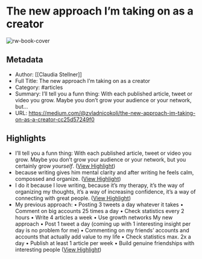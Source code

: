 # The new approach I’m taking on as a creator

![rw-book-cover](https://readwise-assets.s3.amazonaws.com/media/uploaded_book_covers/profile_1073452/0IncxIhEbmL12iAQq_aRascu0)

## Metadata
- Author: [[Claudia Stellner]]
- Full Title: The new approach I’m taking on as a creator
- Category: #articles
- Summary: I’ll tell you a funn thing: With each published article, tweet or video you grow. Maybe you don’t grow your audience or your network, but…
- URL: https://medium.com/@zvladnicokoli/the-new-approach-im-taking-on-as-a-creator-cc25d57249f0

## Highlights
- I’ll tell you a funn thing: With each published article, tweet or video you grow. Maybe you don’t grow your audience or your network, but you certainly grow *yourself*. ([View Highlight](https://read.readwise.io/read/01hb9hc2w902qfgnv979pfmszz))
- because writing gives him mental clarity and after writing he feels calm, compossed and organize. ([View Highlight](https://read.readwise.io/read/01hb9hna8z18x5vsp98vfshnwb))
- I do it because I love writing, because it’s my therapy, it’s the way of organizing my thoughts, it’s a way of increasing confidence, it’s a way of connecting with great people. ([View Highlight](https://read.readwise.io/read/01hb9hn3m4h0y2a336q7wmsr7d))
- My previous approach:
  • Posting 3 tweets a day whatever it takes
  • Comment on big accounts 25 times a day
  • Check statistics every 2 hours
  • Write 4 articles a week
  • Use growth networks
  My new approach
  • Post 1 tweet a day (coming up with 1 interesting insight per day is no problem for me)
  • Commenting on my friends’ accounts and accounts that actually add value to my life
  • Check statistics max. 2x a day
  • Publish at least 1 article per week
  • Build genuine friendships with interesting people ([View Highlight](https://read.readwise.io/read/01hb9hpvxmdg0bad9b4mm2rwq1))
